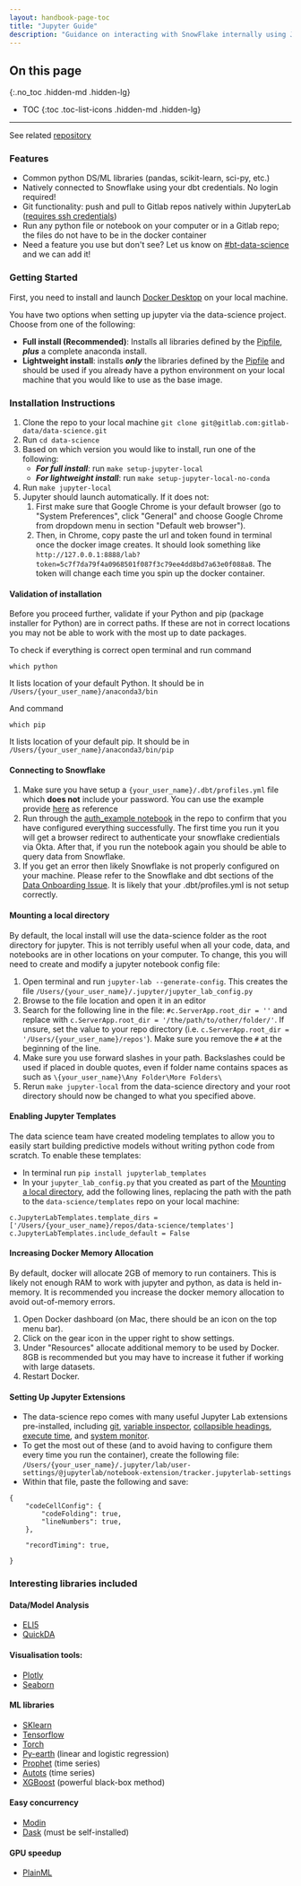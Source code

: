 ```yaml
---
layout: handbook-page-toc
title: "Jupyter Guide"
description: "Guidance on interacting with SnowFlake internally using JupyterLab"
---
```


## On this page
{:.no_toc .hidden-md .hidden-lg}

- TOC
{:toc .toc-list-icons .hidden-md .hidden-lg}

---
See related [repository](https://gitlab.com/gitlab-data/data-science)

### Features

- Common python DS/ML libraries (pandas, scikit-learn, sci-py, etc.)
- Natively connected to Snowflake using your dbt credentials. No login required!
- Git functionality: push and pull to Gitlab repos natively within JupyterLab ([requires ssh credentials](https://docs.gitlab.com/ee/ssh/index.html))
- Run any python file or notebook on your computer or in a Gitlab repo; the files do not have to be in the docker container
- Need a feature you use but don't see? Let us know on [#bt-data-science](https://gitlab.slack.com/archives/C027285JQ4E) and we can add it!

### Getting Started
First, you need to install and launch [Docker Desktop](https://www.docker.com/products/docker-desktop) on your local machine.

You have two options when setting up jupyter via the data-science project. Choose from one of the following:
- **Full install (Recommended)**: Installs all libraries defined by the [Pipfile](https://gitlab.com/gitlab-data/data-science/-/blob/main/Pipfile), **_plus_** a complete anaconda install.
- **Lightweight install**: installs **_only_** the libraries defined by the [Pipfile](https://gitlab.com/gitlab-data/data-science/-/blob/main/Pipfile) and should be used if you already have a python environment on your local machine that you would like to use as the base image.

### Installation Instructions

1. Clone the repo to your local machine `git clone git@gitlab.com:gitlab-data/data-science.git`
2. Run `cd data-science`
3. Based on which version you would like to install, run one of the following:
    - **_For full install_**: run `make setup-jupyter-local`
    - **_For lightweight install_**: run `make setup-jupyter-local-no-conda` 
4. Run `make jupyter-local`
5. Jupyter should launch automatically. If it does not: 
   1. First make sure that Google Chrome is your default browser (go to "System Preferences", click "General" and choose Google Chrome from dropdown menu in section "Default web browser"). 
   2. Then, in Chrome, copy paste the url and token found in terminal once the docker image creates. It should look something like `http://127.0.0.1:8888/lab?token=5c7f7da79f4a0968501f087f3c79ee4dd8bd7a63e0f088a8`. The token will change each time you spin up the docker container.

#### Validation of installation

Before you proceed further, validate if your Python and pip (package installer for Python) are in correct paths. If these are not in correct locations you may not be able to work with the most up to date packages.

To check if everything is correct open terminal and run command 

``which python`` 

It lists location of your default Python. It should be in ``/Users/{your_user_name}/anaconda3/bin``

And command 

``which pip``

It lists location of your default pip. It should be in ``/Users/{your_user_name}/anaconda3/bin/pip``

#### Connecting to Snowflake

1. Make sure you have setup a `{your_user_name}/.dbt/profiles.yml` file which **does not** include your password. You can use the example provide [here](https://gitlab.com/gitlab-data/analytics/-/blob/master/admin/sample_profiles.yml) as reference
1. Run through the [auth_example notebook](https://gitlab.com/gitlab-data/data-science/-/blob/main/examples/auth_example.ipynb) in the repo to confirm that you have configured everything successfully. The first time you run it you will get a browser redirect to authenticate your snowflake credientials via Okta. After that, if you run the notebook again you should be able to query data from Snowflake.  
1. If you get an error then likely Snowflake is not properly configured on your machine. Please refer to the Snowflake and dbt sections of the [Data Onboarding Issue](https://gitlab.com/gitlab-data/analytics/-/blob/master/.gitlab/issue_templates/Data%20Onboarding.md). It is likely that your .dbt/profiles.yml is not setup correctly.


#### Mounting a local directory

By default, the local install will use the data-science folder as the root directory for jupyter. This is not terribly useful when all your code, data, and notebooks are in other locations on your computer. To change, this you will need to create and modify a jupyter notebook config file:
1. Open terminal and run `jupyter-lab --generate-config`. This creates the file `/Users/{your_user_name}/.jupyter/jupyter_lab_config.py`
1. Browse to the file location and open it in an editor
1. Search for the following line in the file: `#c.ServerApp.root_dir = ''` and replace with `c.ServerApp.root_dir = '/the/path/to/other/folder/'`. If unsure, set the value to your repo directory (i.e. `c.ServerApp.root_dir = '/Users/{your_user_name}/repos'`). Make sure you remove the `#` at the beginning of the line.
1. Make sure you use forward slashes in your path. Backslashes could be used if placed in double quotes, even if folder name contains spaces as such as `\{your_user_name}\Any Folder\More Folders\`
1. Rerun `make jupyter-local` from the data-science directory and your root directory should now be changed to what you specified above. 

#### Enabling Jupyter Templates
The data science team have created modeling templates to allow you to easily start building predictive models without writing python code from scratch. To enable these templates:
- In terminal run `pip install jupyterlab_templates`
- In your `jupyter_lab_config.py` that you created as part of the [Mounting a local directory](https://about.gitlab.com/handbook/business-technology/data-team/platform/jupyter-guide/#mounting-a-local-directory), add the following lines, replacing the path with the path to the `data-science/templates` repo on your local machine:
```
c.JupyterLabTemplates.template_dirs = ['/Users/{your_user_name}/repos/data-science/templates']
c.JupyterLabTemplates.include_default = False
```

#### Increasing Docker Memory Allocation

By default, docker will allocate 2GB of memory to run containers. This is likely not enough RAM to work with jupyter and python, as data is held in-memory. It is recommended you increase the docker memory allocation to avoid out-of-memory errors.
1. Open Docker dashboard (on Mac, there should be an icon on the top menu bar).
1. Click on the gear icon in the upper right to show settings.
1. Under "Resources" allocate additional memory to be used by Docker. 8GB is recommended but you may have to increase it futher if working with large datasets.
1. Restart Docker. 

#### Setting Up Jupyter Extensions

- The data-science repo comes with many useful Jupyter Lab extensions pre-installed, including [git](https://github.com/jupyterlab/jupyterlab-git), [variable inspector](https://github.com/lckr/jupyterlab-variableInspector), [collapsible headings](https://github.com/aquirdTurtle/Collapsible_Headings), [execute time](https://github.com/deshaw/jupyterlab-execute-time), and [system monitor](https://github.com/jtpio/jupyterlab-system-monitor). 
- To get the most out of these (and to avoid having to configure them every time you run the container), create the following file: `/Users/{your_user_name}/.jupyter/lab/user-settings/@jupyterlab/notebook-extension/tracker.jupyterlab-settings`
- Within that file, paste the following and save: 

```
{
    "codeCellConfig": {
        "codeFolding": true,
        "lineNumbers": true,
    },
    
    "recordTiming": true,
    
}
```

### Interesting libraries included

#### Data/Model Analysis

* [ELI5](https://eli5.readthedocs.io/en/latest/overview.html#installation)
* [QuickDA](https://pypi.org/project/quickda/)
  
#### Visualisation tools: 

* [Plotly](https://plotly.com/python/)
* [Seaborn](https://seaborn.pydata.org/)

#### ML libraries

* [SKlearn](https://scikit-learn.org/stable/index.html)
* [Tensorflow](https://www.tensorflow.org/api_docs/python/tf)
* [Torch](https://pytorch.org/)
* [Py-earth](https://contrib.scikit-learn.org/py-earth/content.html) (linear and logistic regression) 
* [Prophet](https://facebook.github.io/prophet/docs/quick_start.html#python-api) (time series)
* [Autots](https://pypi.org/project/AutoTS/) (time series)
* [XGBoost](https://xgboost.readthedocs.io/en/latest/python/python_intro.html) (powerful black-box method) 

#### Easy concurrency

* [Modin](https://modin.readthedocs.io/en/latest/#)
* [Dask](https://dask.org/) (must be self-installed)

#### GPU speedup

* [PlainML](https://github.com/plaidml/plaidml)
